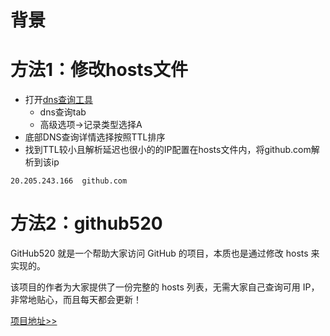 # 背景


# 方法1：修改hosts文件

- 打开[dns查询工具](https://tool.chinaz.com/dns/github.com)
    - dns查询tab
    - 高级选项->记录类型选择A
- 底部DNS查询详情选择按照TTL排序
- 找到TTL较小且解析延迟也很小的的IP配置在hosts文件内，将github.com解析到该ip

```
20.205.243.166  github.com
```

# 方法2：github520

GitHub520 就是一个帮助大家访问 GitHub 的项目，本质也是通过修改 hosts 来实现的。

该项目的作者为大家提供了一份完整的 hosts 列表，无需大家自己查询可用 IP，非常地贴心，而且每天都会更新！

[项目地址>>](https://github.com/521xueweihan/GitHub520?tab=readme-ov-file)